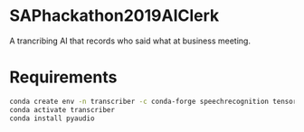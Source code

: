# SAPhackathon2019AIClerk
A trancribing AI that records who said what at business meeting.

# Requirements

```bash
conda create env -n transcriber -c conda-forge speechrecognition tensorflow
conda activate transcriber
conda install pyaudio
```
